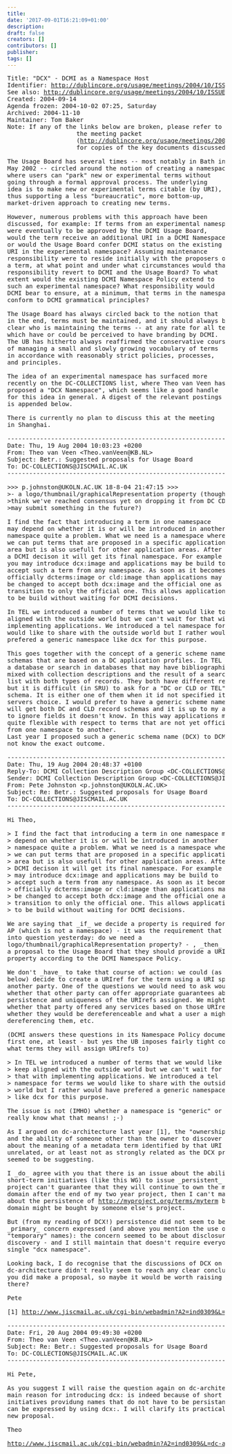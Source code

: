 ```yaml
---
title: 
date: '2017-09-01T16:21:09+01:00'
description: 
draft: false
creators: []
contributors: []
publisher: 
tags: []
---
```


<pre>
Title: "DCX" - DCMI as a Namespace Host
Identifier: <a href="/usage/meetings/2004/10/ISSUES/dcx/">http://dublincore.org/usage/meetings/2004/10/ISSUES/dcx/</a>
See also: <a href="/usage/meetings/2004/10/ISSUES/">http://dublincore.org/usage/meetings/2004/10/ISSUES/</a>
Created: 2004-09-14
Agenda frozen: 2004-10-02 07:25, Saturday
Archived: 2004-11-10
Maintainer: Tom Baker
Note: If any of the links below are broken, please refer to 
                   the meeting packet
                   (<a href="/usage/meetings/2004/10/Meeting-packet.pdf">http://dublincore.org/usage/meetings/2004/10/Meeting-packet.pdf</a>) 
                   for copies of the key documents discussed at the meeting.

The Usage Board has several times -- most notably in Bath in
May 2002 -- circled around the notion of creating a namespace
where users can "park" new or experimental terms without
going through a formal approval process. The underlying
idea is to make new or experimental terms citable (by URI),
thus supporting a less "bureaucratic", more bottom-up,
market-driven approach to creating new terms.

However, numerous problems with this approach have been
discussed, for example: If terms from an experimental namespace
were eventually to be approved by the DCMI Usage Board,
would the term receive an additional URI in a DCMI Namespace,
or would the Usage Board confer DCMI status on the existing
URI in the experimental namespace? Assuming maintenance
responsibility were to reside initially with the proposers of
a term, at what point and under what circumstances would that
responsibility revert to DCMI and the Usage Board? To what
extent would the existing DCMI Namespace Policy extend to
such an experimental namespace? What responsibility would
DCMI bear to ensure, at a minimum, that terms in the namespace
conform to DCMI grammatical principles?

The Usage Board has always circled back to the notion that
in the end, terms must be maintained, and it should always be
clear who is maintaining the terms -- at any rate for all terms
which have or could be perceived to have branding by DCMI.
The UB has hitherto always reaffirmed the conservative course
of managing a small and slowly growing vocabulary of terms
in accordance with reasonably strict policies, processes,
and principles.

The idea of an experimental namespace has surfaced more
recently on the DC-COLLECTIONS list, where Theo van Veen has
proposed a "DCX Namespace", which seems like a good handle
for this idea in general. A digest of the relevant postings
is appended below.

There is currently no plan to discuss this at the meeting
in Shanghai.

------------------------------------------------------------------------
Date: Thu, 19 Aug 2004 10:03:23 +0200
From: Theo van Veen &lt;Theo.vanVeen@KB.NL&gt;
Subject: Betr.: Suggested proposals for Usage Board
To: DC-COLLECTIONS@JISCMAIL.AC.UK
------------------------------------------------------------------------

&gt;&gt;&gt; p.johnston@UKOLN.AC.UK 18-8-04 21:47:15 &gt;&gt;&gt;
&gt;- a logo/thumbnail/graphicalRepresentation property (though I don't
&gt;think we've reached consensus yet on dropping it from DC CD AP, so we
&gt;may submit something in the future?)

I find the fact that introducing a term in one namespace
may depend on whether it is or will be introduced in another
namespace quite a problem. What we need is a namespace where
we can put terms that are proposed in a specific application
area but is also usefull for other application areas. After
a DCMI decison it will get its final namespace. For example
you may introduce dcx:image and applications may be build to
accept such a term from any namespace. As soon as it becomes
officially dcterms:image or cld:image than applications may
be changed to accept both dcx:image and the official one as a
transition to only the official one. This allows applications
to be build without waiting for DCMI decisions.

In TEL we introduced a number of terms that we would like to keep
aligned with the outside world but we can't wait for that with
implementing applications. We introduced a tel namespace for terms we
would like to share with the outside world but I rather would have
prefered a generic namespace like dcx for this purpose.

This goes together with the concept of a generic scheme name for record
schemas that are based on a DC application profiles. In TEL we provide
a database or search in databases that may have bibliographic records
mixed with collection descriptions and the result of a search may be a
list with both types of records. They both have different record schemas
but it is difficult (in SRU) to ask for a "DC or CLD or TEL" record
schema. It is either one of them when it id not specified it is the
servers choice. I would prefer to have a generic scheme name in which I
will get both DC and CLD record schemas and it is up to my application
to ignore fields it doesn't know. In this way applications may be build
quite flexible with respect to terms that are not yet official or change
from one namespace to another.
Last year I proposed such a generic schema name (DCX) to DCMI but I do
not know the exact outcome.

------------------------------------------------------------------------
Date: Thu, 19 Aug 2004 20:48:37 +0100
Reply-To: DCMI Collection Description Group &lt;DC-COLLECTIONS@JISCMAIL.AC.UK&gt;
Sender: DCMI Collection Description Group &lt;DC-COLLECTIONS@JISCMAIL.AC.UK&gt;
From: Pete Johnston &lt;p.johnston@UKOLN.AC.UK&gt;
Subject: Re: Betr.: Suggested proposals for Usage Board
To: DC-COLLECTIONS@JISCMAIL.AC.UK
------------------------------------------------------------------------

Hi Theo,

&gt; I find the fact that introducing a term in one namespace may
&gt; depend on whether it is or will be introduced in another
&gt; namespace quite a problem. What we need is a namespace where
&gt; we can put terms that are proposed in a specific application
&gt; area but is also usefull for other application areas. After a
&gt; DCMI decison it will get its final namespace. For example you
&gt; may introduce dcx:image and applications may be build to
&gt; accept such a term from any namespace. As soon as it becomes
&gt; officially dcterms:image or cld:image than applications may
&gt; be changed to accept both dcx:image and the official one as a
&gt; transition to only the official one. This allows applications
&gt; to be build without waiting for DCMI decisions.

We are saying that _if_ we decide a property is required for the DC CD
AP (which is not a namespace) - it was the requirement that was called
into question yesterday: do we need a
logo/thumbnail/graphicalRepresentation property? - , _then_ we will make
a proposal to the Usage Board that they should provide a URIref for the
property according to the DCMI Namespace Policy.

We don't _have_ to take that course of action: we could (as you suggest
below) decide to create a URIref for the term using a URI space owned by
another party. One of the questions we would need to ask would be
whether that other party can offer appropriate guarantees about the
persistence and uniqueness of the URIrefs assigned. We might want to ask
whether that party offered any services based on those URIrefs e.g.
whether they would be dereferenceable and what a user a might obtain on
dereferencing them, etc.

(DCMI answers these questions in its Namespace Policy document - the
first one, at least - but yes the UB imposes fairly tight conditions on
what terms they will assign URIrefs to)

&gt; In TEL we introduced a number of terms that we would like to
&gt; keep aligned with the outside world but we can't wait for
&gt; that with implementing applications. We introduced a tel
&gt; namespace for terms we would like to share with the outside
&gt; world but I rather would have prefered a generic namespace
&gt; like dcx for this purpose.

The issue is not (IMHO) whether a namespace is "generic" or not. I don't
really know what that means! ;-)

As I argued on dc-architecture last year [1], the "ownership" of a URI
and the ability of someone other than the owner to discover information
about the meaning of a metadata term identified by that URI are
unrelated, or at least not as strongly related as the DCX proposal
seemed to be suggesting.

I _do_ agree with you that there is an issue about the ability of
short-term initiatives (like this WG) to issue _persistent_ names: if my
project can't guarantee that they will continue to own the myproject.org
domain after the end of my two year project, then I can't make promises
about the persistence of <a href="http://myproject.org/terms/myterm">http://myproject.org/terms/myterm</a> because the
domain might be bought by someone else's project.

But (from my reading of DCX!) persistence did not seem to be the
_primary_ concern expressed (and above you mention the use of dcx for
"temporary" names): the concern seemed to be about disclosure and
discovery - and I still maintain that doesn't require everyone sharing a
single "dcx namespace".

Looking back, I do recognise that the discussions of DCX on
dc-architecture didn't really seem to reach any clear conclusions, and
you did make a proposal, so maybe it would be worth raising the question
there?

Pete

[1] <a href="http://www.jiscmail.ac.uk/cgi-bin/webadmin?A2=ind0309&amp;L=dc-architecture&amp;T=0&amp;F=&amp;S=&amp;P=4587">http://www.jiscmail.ac.uk/cgi-bin/webadmin?A2=ind0309&amp;L=dc-architecture&amp;T=0&amp;F=&amp;S=&amp;P=4587</a>

------------------------------------------------------------------------
Date: Fri, 20 Aug 2004 09:49:30 +0200
From: Theo van Veen &lt;Theo.vanVeen@KB.NL&gt;
Subject: Re: Betr.: Suggested proposals for Usage Board
To: DC-COLLECTIONS@JISCMAIL.AC.UK
------------------------------------------------------------------------

Hi Pete,

As you suggest I will raise the question again on dc-architecture. The
main reason for introducing dcx: is indeed because of short term
initiatives providung names that do not have to be persistant and this
can be expressed by using dcx:. I will clarify its practical usage in a
new proposal.

Theo

<a href="http://www.jiscmail.ac.uk/cgi-bin/webadmin?A2=ind0309&amp;L=dc-architecture&amp;T=0&amp;F=&amp;S=&amp;P=3217">http://www.jiscmail.ac.uk/cgi-bin/webadmin?A2=ind0309&amp;L=dc-architecture&amp;T=0&amp;F=&amp;S=&amp;P=3217</a>
</pre>

